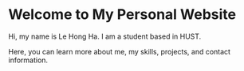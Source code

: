 <!DOCTYPE html>
<html>

<body>
    <h1>Welcome to My Personal Website</h1>
    <p>Hi, my name is Le Hong Ha. I am a student based in HUST.</p>
    <p>Here, you can learn more about me, my skills, projects, and contact information.</p>
    <!-- Add more sections and content as needed -->
</body>

</html>
